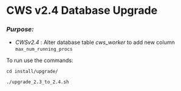 # CWS v2.4 Database Upgrade


### _Purpose:_

* *CWSv2.4* : Alter database table *cws_worker*  to add new column `max_num_running_procs`


To run use the commands:


```
cd install/upgrade/
```

```
./upgrade_2.3_to_2.4.sh
```